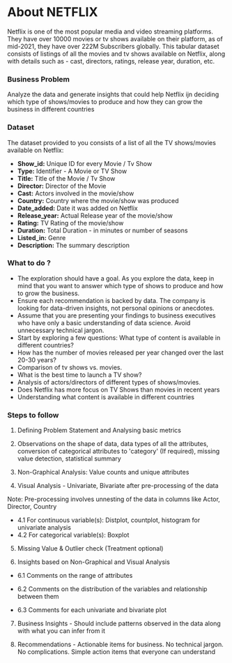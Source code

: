 
# About NETFLIX

Netflix is one of the most popular media and video streaming platforms. They have over 10000 movies or tv shows available on their platform, as of mid-2021, they have over 222M Subscribers globally. This tabular dataset consists of listings of all the movies and tv shows available on Netflix, along with details such as - cast, directors, ratings, release year, duration, etc.


### Business Problem

Analyze the data and generate insights that could help Netflix ijn deciding which type of shows/movies to produce and how they can grow the business in different countries

### Dataset
The dataset provided to you consists of a list of all the TV shows/movies available on Netflix:

* **Show_id:** Unique ID for every Movie / Tv Show
* **Type:** Identifier - A Movie or TV Show
* **Title:** Title of the Movie / Tv Show
* **Director:** Director of the Movie
* **Cast:** Actors involved in the movie/show
* **Country:** Country where the movie/show was produced
* **Date_added:** Date it was added on Netflix
* **Release_year:** Actual Release year of the movie/show
* **Rating:** TV Rating of the movie/show
* **Duration:** Total Duration - in minutes or number of seasons
* **Listed_in:** Genre
* **Description:** The summary description

### What to do ?
* The exploration should have a goal. As you explore the data, keep in mind that you want to answer which type of shows to produce and how to grow the business.
* Ensure each recommendation is backed by data. The company is looking for data-driven insights, not personal opinions or anecdotes.
* Assume that you are presenting your findings to business executives who have only a basic understanding of data science. Avoid unnecessary technical jargon.
* Start by exploring a few questions: What type of content is available in different countries?
 * How has the number of movies released per year changed over the last 20-30 years?
 * Comparison of tv shows vs. movies.
 * What is the best time to launch a TV show?
 * Analysis of actors/directors of different types of shows/movies.
 * Does Netflix has more focus on TV Shows than movies in recent years
 * Understanding what content is available in different countries

### Steps to follow 

1. Defining Problem Statement and Analysing basic metrics 

2. Observations on the shape of data, data types of all the attributes, conversion of categorical attributes to 'category' (If required), missing value detection, statistical summary 

3. Non-Graphical Analysis: Value counts and unique attributes ​​

4. Visual Analysis - Univariate, Bivariate after pre-processing of the data

  Note: Pre-processing involves unnesting of the data in columns like Actor, Director, Country

 * 4.1 For continuous variable(s): Distplot, countplot, histogram for univariate analysis 
 * 4.2 For categorical variable(s): Boxplot

5. Missing Value & Outlier check (Treatment optional) 

6. Insights based on Non-Graphical and Visual Analysis 

 * 6.1 Comments on the range of attributes

 * 6.2 Comments on the distribution of the variables and relationship between them

 * 6.3 Comments for each univariate and bivariate plot

7. Business Insights  - Should include patterns observed in the data along with what you can infer from it

8. Recommendations - Actionable items for business. No technical jargon. No complications. Simple action items that everyone can understand
